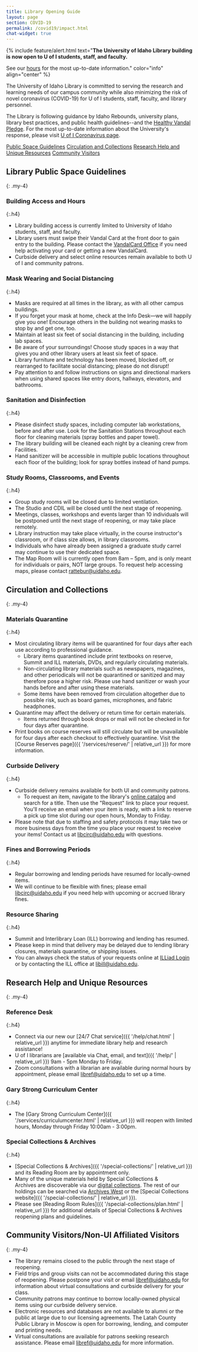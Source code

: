 ```yaml
---
title: Library Opening Guide
layout: page
section: COVID-19
permalink: /covid19/impact.html
chat-widget: true
---
```


{% include feature/alert.html text="<span class='h5'><strong>The University of Idaho Library building is now open to U of I students, staff, and faculty.</strong></span>

See our [hours](/about/hours.html) for the most up-to-date information." color="info" align="center" %}

The University of Idaho Library is committed to serving the research and learning needs of our campus community while also minimizing the risk of novel coronavirus (COVID-19) for U of I students, staff, faculty, and library personnel.

The Library is following guidance by Idaho Rebounds, university plans, library best practices, and public health guidelines--and the [Healthy Vandal Pledge](https://www.uidaho.edu/vandal-health-clinic/coronavirus/healthy-vandal-pledge).
For the most up-to-date information about the University's response, please visit [U of I Coronavirus page](https://www.uidaho.edu/vandal-health-clinic/coronavirus). 

<div class="text-center">
  <a href="#{{ 'Library Public Space Guidelines' | slugify }}" class="btn btn-outline-pride-gold btn-sm my-1">Public Space Guidelines</a>
  <a href="#{{ 'Circulation and Collections' | slugify }}" class="btn btn-outline-pride-gold btn-sm my-1">Circulation and Collections</a>
  <a href="#{{ 'Research Help and Unique Resources' | slugify }}" class="btn btn-outline-pride-gold btn-sm my-1">Research Help and Unique Resources</a>
  <a href="#{{ 'Community VisitorsNon-UI Affiliated Visitors' | slugify }}" class="btn btn-outline-pride-gold btn-sm my-1">Community Visitors</a>
</div>

## Library Public Space Guidelines
{: .my-4}

### Building Access and Hours 
{:.h4}

- Library building access is currently limited to University of Idaho students, staff, and faculty.
- Library users must swipe their Vandal Card at the front door to gain entry to the building. Please contact the [VandalCard Office](https://support.uidaho.edu/TDClient/40/Portal/Requests/ServiceDet?ID=597) if you need help activating your card or getting a new VandalCard.
- Curbside delivery and select online resources remain available to both U of I and community patrons.

### Mask Wearing and Social Distancing
{:.h4}

- Masks are required at all times in the library, as with all other campus buildings.
- If you forget your mask at home, check at the Info Desk—we will happily give you one! Encourage others in the building not wearing masks to stop by and get one, too.
- Maintain at least six feet of social distancing in the building, including lab spaces.
- Be aware of your surroundings! Choose study spaces in a way that gives you and other library users at least six feet of space.
- Library furniture and technology has been moved, blocked off, or rearranged to facilitate social distancing; please do not disrupt!
- Pay attention to and follow instructions on signs and directional markers when using shared spaces like entry doors, hallways, elevators, and bathrooms. 

### Sanitation and Disinfection
{:.h4}

- Please disinfect study spaces, including computer lab workstations, before and after use. Look for the Sanitation Stations throughout each floor for cleaning materials (spray bottles and paper towel).
- The library building will be cleaned each night by a cleaning crew from Facilities.
- Hand sanitizer will be accessible in multiple public locations throughout each floor of the building; look for spray bottles instead of hand pumps.

### Study Rooms, Classrooms, and Events
{:.h4}

- Group study rooms will be closed due to limited ventilation.
- The Studio and CDIL will be closed until the next stage of reopening.
- Meetings, classes, workshops and events larger than 10 individuals will be postponed until the next stage of reopening, or may take place remotely.
- Library instruction may take place virtually, in the course instructor's classroom, or if class size allows, in library classrooms.
- Individuals who have already been assigned a graduate study carrel may continue to use their dedicated space. 
- The Map Room will is currently open from 8am – 5pm, and is only meant for individuals or pairs, NOT large groups. To request help accessing maps, please contact <rattebur@uidaho.edu>. 

## Circulation and Collections
{: .my-4}

### Materials Quarantine
{:.h4}

- Most circulating library items will be quarantined for four days after each use according to professional guidance.
    - Library items quarantined include print textbooks on reserve, Summit and ILL materials, DVDs, and regularly circulating materials.
    - Non-circulating library materials such as newspapers, magazines, and other periodicals will not be quarantined or sanitized and may therefore pose a higher risk. Please use hand sanitizer or wash your hands before and after using these materials.
    - Some items have been removed from circulation altogether due to possible risk, such as board games, microphones, and fabric headphones.
- Quarantine may affect the delivery or return time for certain materials.
    - Items returned through book drops or mail will not be checked in for four days after quarantine.
- Print books on course reserves will still circulate but will be unavailable for four days after each checkout to effectively quarantine. Visit the [Course Reserves page]({{ '/services/reserve/' | relative_url }}) for more information.

### Curbside Delivery
{:.h4}

- Curbside delivery remains available for both UI and community patrons. 
    - To request an item, navigate to the library's [online catalog](https://alliance-primo.hosted.exlibrisgroup.com/primo-explore/search?tab=default_tab&sortby=rank&vid=UID) and search for a title. Then use the "Request" link to place your request. You'll receive an email when your item is ready, with a link to reserve a pick up time slot during our open hours, Monday to Friday.
- Please note that due to staffing and safety protocols it may take two or more business days from the time you place your request to receive your items! Contact us at [libcirc@uidaho.edu](mailto:libcirc@uidaho.edu) with questions.

### Fines and Borrowing Periods
{:.h4}

- Regular borrowing and lending periods have resumed for locally-owned items.
- We will continue to be flexible with fines; please email [libcirc@uidaho.edu](mailto:libcirc@uidaho.edu) if you need help with upcoming or accrued library fines. 

### Resource Sharing
{:.h4}

- Summit and Interlibrary Loan (ILL) borrowing and lending has resumed.
- Please keep in mind that delivery may be delayed due to lending library closures, materials quarantine, or shipping issues. 
- You can always check the status of your requests online at [ILLiad Login](https://uidaho.idm.oclc.org/login?url=https://uidaho.illiad.oclc.org/illiad/illiad.dll) or by contacting the ILL office at [libill@uidaho.edu](mailto:libill@uidaho.edu). 

## Research Help and Unique Resources 
{: .my-4}

### Reference Desk
{:.h4}

- Connect via our new our [24/7 Chat service]({{ '/help/chat.html' | relative_url }}) anytime for immediate library help and research assistance!
- U of I librarians are [available via Chat, email, and text]({{ '/help/' | relative_url }}) 9am - 5pm Monday to Friday.
- Zoom consultations with a librarian are available during normal hours by appointment, please email <libref@uidaho.edu> to set up a time.

### Gary Strong Curriculum Center
{:.h4} 

- The [Gary Strong Curriculum Center]({{ '/services/curriculumcenter.html' | relative_url }}) will reopen with limited hours, Monday through Friday 10:00am - 3:00pm.

### Special Collections & Archives
{:.h4}

- [Special Collections & Archives]({{ '/special-collections/' | relative_url }}) and its Reading Room are by appointment only.
- Many of the unique materials held by Special Collections & Archives are discoverable via our [digital collections](https://www.lib.uidaho.edu/digital/). The rest of our holdings can be searched via [Archives West](https://archiveswest.orbiscascade.org/) or the [Special Collections website]({{ '/special-collections/' | relative_url }}).  
- Please see [Reading Room Rules]({{ '/special-collections/plan.html' | relative_url }}) for additional details of Special Collections & Archives reopening plans and guidelines.

## Community Visitors/Non-UI Affiliated Visitors
{: .my-4}

- The library remains closed to the public through the next stage of reopening.
- Field trips and group visits can not be accommodated during this stage of reopening. Please postpone your visit or email [libref@uidaho.edu](mailto:libref@uidaho.edu) for information about virtual consultations and curbside delivery for your class.
- Community patrons may continue to borrow locally-owned physical items using our curbside delivery service.
- Electronic resources and databases are not available to alumni or the public at large due to our licensing agreements. The Latah County Public Library in Moscow is open for borrowing, lending, and computer and printing needs.
- Virtual consultations are available for patrons seeking research assistance. Please email [libref@uidaho.edu](mailto:libref@uidaho.edu) for more information.
